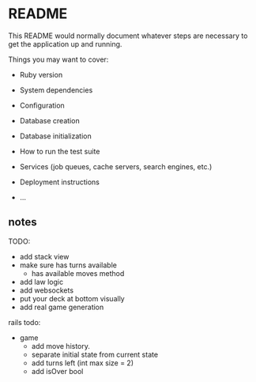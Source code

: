 # README

This README would normally document whatever steps are necessary to get the
application up and running.

Things you may want to cover:

* Ruby version

* System dependencies

* Configuration

* Database creation

* Database initialization

* How to run the test suite

* Services (job queues, cache servers, search engines, etc.)

* Deployment instructions

* ...

## notes

TODO:
- add stack view
- make sure has turns available
  - has available moves method
- add law logic
- add websockets
- put your deck at bottom visually
- add real game generation


rails todo:
- game
  - add move history.
  - separate initial state from current state
  - add turns left (int max size = 2)
  - add isOver bool

